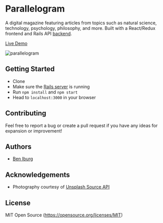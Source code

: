 # Parallelogram
A digital magazine featuring articles from topics such as natural science, technology, psychology, philosophy, and more. Built with a React/Redux frontend and Rails API [backend](https://github.com/bbbtttiii/parallelogram-api).

[Live Demo](https://parallelogram-mag.netlify.app/)

![parallelogram](public/parallelogram-gif.gif "Parallelogram")

## Getting Started

- Clone
- Make sure the [Rails server](https://github.com/bbbtttiii/parallelogram-api) is running
- Run `npm install` and `npm start`
- Head to `localhost:3000` in your browser

## Contributing

Feel free to report a bug or create a pull request if you have any ideas for expansion or improvement!

## Authors

- [Ben Iburg](https://github.com/bbbtttiii)

## Acknowledgements

- Photography courtesy of [Unsplash Source API](https://source.unsplash.com/) 

## License

MIT Open Source (https://opensource.org/licenses/MIT)